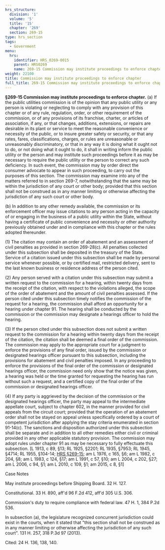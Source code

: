 ```yaml
---
hrs_structure:
  division: '1'
  volume: '5'
  title: '15'
  chapter: '269'
  section: 269-15
type: hrs_section
tags:
  - Government
menu:
  hrs:
    identifier: HRS_0269-0015
    parent: HRS0269
    name: 269-15 Commission may institute proceedings to enforce chapter
weight: 22100
title: Commission may institute proceedings to enforce chapter
full_title: 269-15 Commission may institute proceedings to enforce chapter
---
```

**§269-15 Commission may institute proceedings to enforce chapter.** (a) If the public utilities commission is of the opinion that any public utility or any person is violating or neglecting to comply with any provision of this chapter or of any rule, regulation, order, or other requirement of the commission, or of any provisions of its franchise, charter, or articles of association, if any, or that changes, additions, extensions, or repairs are desirable in its plant or service to meet the reasonable convenience or necessity of the public, or to insure greater safety or security, or that any rates, fares, classifications, charges, or rules are unreasonable or unreasonably discriminatory, or that in any way it is doing what it ought not to do, or not doing what it ought to do, it shall in writing inform the public utility or the person and may institute such proceedings before it as may be necessary to require the public utility or the person to correct any such deficiency. In such event, the commission may by order direct the consumer advocate to appear in such proceeding, to carry out the purposes of this section. The commission may examine into any of the matters referred to in section 269-7, notwithstanding that the same may be within the jurisdiction of any court or other body; provided that this section shall not be construed as in any manner limiting or otherwise affecting the jurisdiction of any such court or other body.

(b) In addition to any other remedy available, the commission or its enforcement officer may issue citations to any person acting in the capacity of or engaging in the business of a public utility within the State, without having a certificate of public convenience and necessity or other authority previously obtained under and in compliance with this chapter or the rules adopted thereunder.

(1) The citation may contain an order of abatement and an assessment of civil penalties as provided in section 269-28(c). All penalties collected under this subsection shall be deposited in the treasury of the State. Service of a citation issued under this subsection shall be made by personal service whenever possible, or by certified mail, restricted delivery, sent to the last known business or residence address of the person cited.

(2) Any person served with a citation under this subsection may submit a written request to the commission for a hearing, within twenty days from the receipt of the citation, with respect to the violations alleged, the scope of the order of abatement and the amount of civil penalties assessed. If the person cited under this subsection timely notifies the commission of the request for a hearing, the commission shall afford an opportunity for a hearing under chapter 91\. The hearing shall be conducted by the commission or the commission may designate a hearings officer to hold the hearing.

(3) If the person cited under this subsection does not submit a written request to the commission for a hearing within twenty days from the receipt of the citation, the citation shall be deemed a final order of the commission. The commission may apply to the appropriate court for a judgment to enforce the provisions of any final order, issued by the commission or designated hearings officer pursuant to this subsection, including the provisions for abatement and civil penalties imposed. In any proceeding to enforce the provisions of the final order of the commission or designated hearings officer, the commission need only show that the notice was given, a hearing was held or the time granted for requesting the hearing has run without such a request, and a certified copy of the final order of the commission or designated hearings officer.

(4) If any party is aggrieved by the decision of the commission or the designated hearings officer, the party may appeal to the intermediate appellate court, subject to chapter 602, in the manner provided for civil appeals from the circuit court; provided that the operation of an abatement order shall not be stayed on appeal unless specifically ordered by a court of competent jurisdiction after applying the stay criteria enumerated in section 91-14(c). The sanctions and disposition authorized under this subsection shall be separate and in addition to all other remedies either civil or criminal provided in any other applicable statutory provision. The commission may adopt rules under chapter 91 as may be necessary to fully effectuate this subsection. [L 1913, c 89, §13; RL 1925, §2201; RL 1935, §7953; RL 1945, §4714; RL 1955, §104-14; [HRS §269-15](/title-15/chapter-269/section-269-15/); am L 1976, c 165, §6; am L 1982, c 204, §8; am L 1983, c 124, §17; am L 1991, c 57, §10; am L 2004, c 202, §27; am L 2006, c 94, §1; am L 2010, c 109, §1; am 2015, c 8, §1]

Case Notes

May institute proceedings before Shipping Board. 32 H. 127.

Constitutional. 33 H. 890, aff'd 96 F.2d 412, aff'd 305 U.S. 306.

Commission's duty to require compliance with federal law. 47 H. 1, 384 P.2d 536.

In subsection (a), the legislature recognized concurrent jurisdiction could exist in the courts, when it stated that "this section shall not be construed as in any manner limiting or otherwise affecting the jurisdiction of any such court". 131 H. 257, 318 P.3d 97 (2013).

Cited: 24 H. 136, 138, 140.